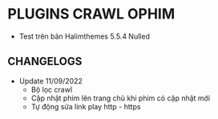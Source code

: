 # PLUGINS CRAWL OPHIM
  - Test trên bản Halimthemes 5.5.4 Nulled

## CHANGELOGS
  - Update 11/09/2022
    + Bộ lọc crawl
    + Cập nhật phim lên trang chủ khi phim có cập nhật mới
    + Tự động sửa link play http - https
